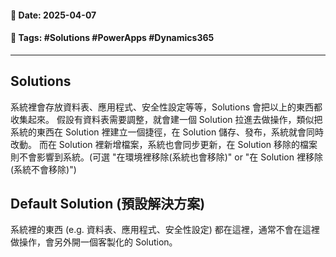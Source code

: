 #### 📅 **Date**: 2025-04-07

#### 🔖 **Tags**: #Solutions #PowerApps #Dynamics365

---
## Solutions
系統裡會存放資料表、應用程式、安全性設定等等，Solutions 會把以上的東西都收集起來。
假設有資料表需要調整，就會建一個 Solution 拉進去做操作，類似把系統的東西在 Solution 裡建立一個捷徑，在 Solution 儲存、發布，系統就會同時改動。
而在 Solution 裡新增檔案，系統也會同步更新，在 Solution 移除的檔案則不會影響到系統。(可選 "在環境裡移除(系統也會移除)" or "在 Solution 裡移除(系統不會移除)")
## Default Solution (預設解決方案)
系統裡的東西 (e.g. 資料表、應用程式、安全性設定) 都在這裡，通常不會在這裡做操作，會另外開一個客製化的 Solution。
